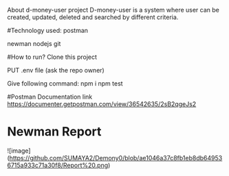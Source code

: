 About d-money-user project
D-money-user is a system where user can be created, updated, deleted and searched by different criteria.

#Technology used:
postman

newman
nodejs
git

#How to run?
Clone this project

PUT .env file (ask the repo owner)

Give following command:
npm i
npm test

#Postman Documentation link
https://documenter.getpostman.com/view/36542635/2sB2qgeJs2

# Newman Report
![image] (https://github.com/SUMAYA2/Demony0/blob/ae1046a37c8fb1eb8db649536715a933c71a30f8/Report%20.png)
